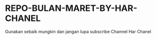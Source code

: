 # REPO-BULAN-MARET-BY-HAR-CHANEL
Gunakan sebaik mungkin dan jangan lupa subscribe Channel Har Chanel

